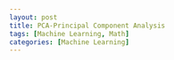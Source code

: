 ```yaml
---
layout: post
title: PCA-Principal Component Analysis
tags: [Machine Learning, Math]
categories: [Machine Learning]
---
```

